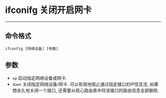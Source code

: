 # ifconifg 关闭开启网卡

---

## 命令格式

`ifconfig [网络设备] [参数]`

## 参数

* `up` 启动指定网络设备或网卡.
* `down` 关闭指定网络设备/网卡. 可以有效地阻止通过指定接口的IP信息流, 如果想永久地关闭一个接口, 还需要从核心路由表中将该接口的路由信息全部删除.